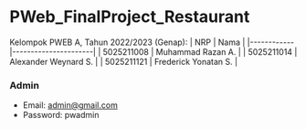 # PWeb_FinalProject_Restaurant

Kelompok PWEB A, Tahun 2022/2023 (Genap):
| NRP        | Nama                 |
|------------|----------------------|
| 5025211008 | Muhammad Razan A.    |
| 5025211014 | Alexander Weynard S. |
| 5025211121 | Frederick Yonatan S. |



### Admin 
- Email: admin@gmail.com
- Password: pwadmin
